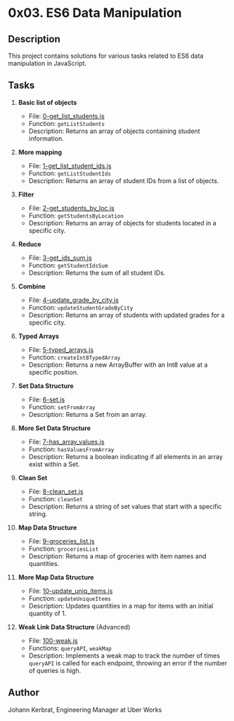 # 0x03. ES6 Data Manipulation

## Description

This project contains solutions for various tasks related to ES6 data manipulation in JavaScript.

## Tasks

1. **Basic list of objects**
   - File: [0-get_list_students.js](./0-get_list_students.js)
   - Function: `getListStudents`
   - Description: Returns an array of objects containing student information.

2. **More mapping**
   - File: [1-get_list_student_ids.js](./1-get_list_student_ids.js)
   - Function: `getListStudentIds`
   - Description: Returns an array of student IDs from a list of objects.

3. **Filter**
   - File: [2-get_students_by_loc.js](./2-get_students_by_loc.js)
   - Function: `getStudentsByLocation`
   - Description: Returns an array of objects for students located in a specific city.

4. **Reduce**
   - File: [3-get_ids_sum.js](./3-get_ids_sum.js)
   - Function: `getStudentIdsSum`
   - Description: Returns the sum of all student IDs.

5. **Combine**
   - File: [4-update_grade_by_city.js](./4-update_grade_by_city.js)
   - Function: `updateStudentGradeByCity`
   - Description: Returns an array of students with updated grades for a specific city.

6. **Typed Arrays**
   - File: [5-typed_arrays.js](./5-typed_arrays.js)
   - Function: `createInt8TypedArray`
   - Description: Returns a new ArrayBuffer with an Int8 value at a specific position.

7. **Set Data Structure**
   - File: [6-set.js](./6-set.js)
   - Function: `setFromArray`
   - Description: Returns a Set from an array.

8. **More Set Data Structure**
   - File: [7-has_array_values.js](./7-has_array_values.js)
   - Function: `hasValuesFromArray`
   - Description: Returns a boolean indicating if all elements in an array exist within a Set.

9. **Clean Set**
   - File: [8-clean_set.js](./8-clean_set.js)
   - Function: `cleanSet`
   - Description: Returns a string of set values that start with a specific string.

10. **Map Data Structure**
    - File: [9-groceries_list.js](./9-groceries_list.js)
    - Function: `groceriesList`
    - Description: Returns a map of groceries with item names and quantities.

11. **More Map Data Structure**
    - File: [10-update_uniq_items.js](./10-update_uniq_items.js)
    - Function: `updateUniqueItems`
    - Description: Updates quantities in a map for items with an initial quantity of 1.

12. **Weak Link Data Structure** (Advanced)
    - File: [100-weak.js](./100-weak.js)
    - Functions: `queryAPI`, `weakMap`
    - Description: Implements a weak map to track the number of times `queryAPI` is called for each endpoint, throwing an error if the number of queries is high.

## Author

Johann Kerbrat, Engineering Manager at Uber Works
